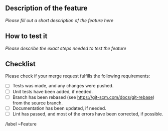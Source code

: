 ## Description of the feature

*Please fill out a short description of the feature here*

## How to test it

*Please describe the exact steps needed to test the feature*

## Checklist

Please check if your merge request fulfills the following requirements:

-   [ ] Tests was made, and any changes were pushed.
-   [ ] Unit tests have been added, if needed.
-   [ ] Branch has been rebased (see <https://git-scm.com/docs/git-rebase>) from the source branch.
-   [ ] Documentation has been updated, if needed.
-   [ ] Lint has passed, and most of the errors have been corrected, if possible.

/label ~Feature
